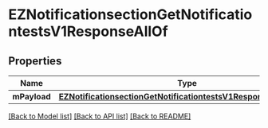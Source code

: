 # EZNotificationsectionGetNotificationtestsV1ResponseAllOf

## Properties
Name | Type | Description | Notes
------------ | ------------- | ------------- | -------------
**mPayload** | [**EZNotificationsectionGetNotificationtestsV1ResponseMPayload***](EZNotificationsectionGetNotificationtestsV1ResponseMPayload.md) |  | 

[[Back to Model list]](../README.md#documentation-for-models) [[Back to API list]](../README.md#documentation-for-api-endpoints) [[Back to README]](../README.md)


